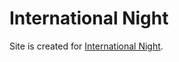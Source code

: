 # International Night
Site is created for [International Night](https://international-night.netlify.com/).
